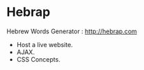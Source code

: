 # Hebrap
Hebrew Words Generator :
http://hebrap.com

* Host a live website.
* AJAX.
* CSS Concepts.
